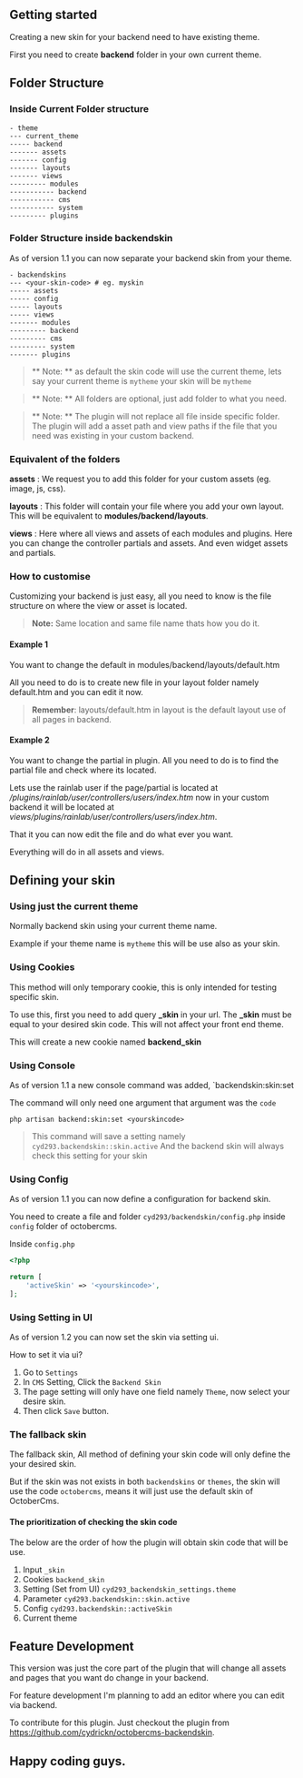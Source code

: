 ## Getting started

Creating a new skin for your backend need to have existing theme.

First you need to create **backend** folder in your own current theme.

## Folder Structure

### Inside Current Folder structure

```
- theme
--- current_theme
----- backend
------- assets
------- config
------- layouts
------- views
--------- modules
----------- backend
----------- cms
----------- system
--------- plugins
```

### Folder Structure inside backendskin

As of version 1.1 you can now separate your backend skin from your theme.

```
- backendskins
--- <your-skin-code> # eg. myskin
----- assets
----- config
----- layouts
----- views
------- modules
--------- backend
--------- cms
--------- system
------- plugins
```

> ** Note: ** as default the skin code will use the current theme, lets say your current theme is `mytheme` your skin will be `mytheme`

> ** Note: ** All folders are optional, just add folder to what you need.

> ** Note: ** The plugin will not replace all file inside specific folder. The plugin will add a asset path and view paths if the file that you need was existing in your custom backend.

### Equivalent of the folders

**assets** : We request you to add this folder for your custom assets (eg. image, js, css).

**layouts** : This folder will contain your file where you add your own layout. This will be equivalent to **modules/backend/layouts**.

**views** : Here where all views and assets of each modules and plugins. Here you can change the controller partials and assets. And even widget assets and partials.

### How to customise

Customizing your backend is just easy, all you need to know is the file structure on where the view or asset is located.

> **Note:** Same location and same file name thats how you do it.

#### Example 1

You want to change the default in modules/backend/layouts/default.htm

All you need to do is to create new file in your layout folder namely default.htm and you can edit it now.

> **Remember**: layouts/default.htm in layout is the default layout use of all pages in backend.

#### Example 2

You want to change the partial in plugin.
All you need to do is to find the partial file and check where its located.

Lets use the rainlab user
if the page/partial is located at */plugins/rainlab/user/controllers/users/index.htm* now in your custom backend it will be located at *views/plugins/rainlab/user/controllers/users/index.htm*.

That it you can now edit the file and do what ever you want.

Everything will do in all assets and views.

## Defining your skin

### Using just the current theme

Normally backend skin using your current theme name.

Example if your theme name is `mytheme` this will be use also as your skin.

### Using Cookies

This method will only temporary cookie, this is only intended for testing specific skin.

To use this, first you need to add query **_skin** in your url.
The **_skin** must be equal to your desired skin code. This will not affect your front end theme.

This will create a new cookie named **backend_skin**

### Using Console

As of version 1.1 a new console command was added, `backendskin:skin:set

The command will only need one argument that argument was the `code`

```
php artisan backend:skin:set <yourskincode>
```

> This command will save a setting namely `cyd293.backendskin::skin.active`
> And the backend skin will always check this setting for your skin

### Using Config

As of version 1.1 you can now define a configuration for backend skin.

You need to create a file and folder `cyd293/backendskin/config.php` inside `config` folder of octobercms.

Inside `config.php`

```php
<?php

return [
    'activeSkin' => '<yourskincode>',
];
```

### Using Setting in UI

As of version 1.2 you can now set the skin via setting ui.

How to set it via ui?

1. Go to `Settings`
2. In `CMS` Setting, Click the `Backend Skin`
3. The page setting will only have one field namely `Theme`, now select your desire skin.
4. Then click `Save` button.

### The fallback skin

The fallback skin, All method of defining your skin code will only define the your desired skin.

But if the skin was not exists in both `backendskins` or `themes`, the skin will use the code `octobercms`,
means it will just use the default skin of OctoberCms.

#### The prioritization of checking the skin code

The below are the order of how the plugin will obtain skin code that will be use.

1. Input `_skin`
2. Cookies `backend_skin`
3. Setting (Set from UI) `cyd293_backendskin_settings.theme`
4. Parameter `cyd293.backendskin::skin.active`
5. Config `cyd293.backendskin::activeSkin`
6. Current theme


## Feature Development

This version was just the core part of the plugin that will change all assets and pages that you want do change in your backend.

For feature development I'm planning to add an editor where you can edit via backend.

To contribute for this plugin. Just checkout the plugin from https://github.com/cydrickn/octobercms-backendskin.

## Happy coding guys.
